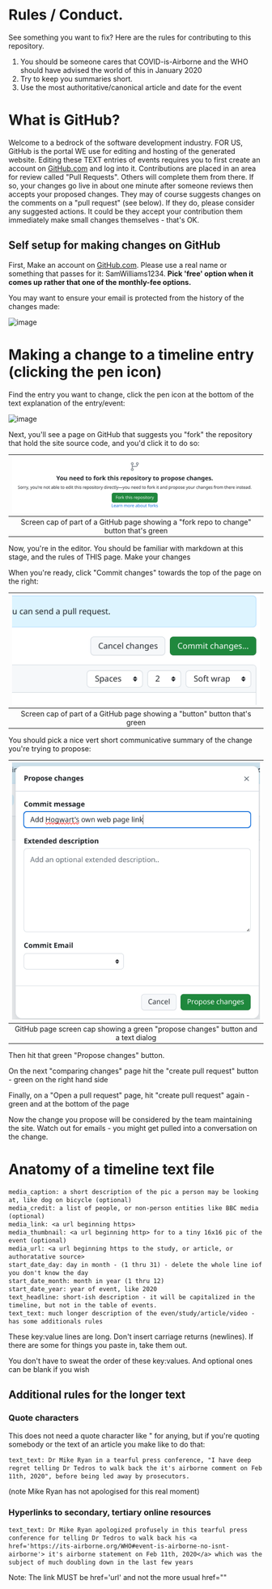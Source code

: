 # Rules / Conduct.

See something you want to fix?  Here are the rules for contributing to this repository.

1. You should be someone cares that COVID-is-Airborne and the WHO should have advised the world of this in January 2020
2. Try to keep you summaries short.
3. Use the most authoritative/canonical article and date for the event

# What is GitHub?

Welcome to a bedrock of the software development industry. FOR US, GitHub is the portal WE use for editing and hosting 
of the generated website. Editing these TEXT entries of events requires you to first create an account on [GitHub.com](https://github.com/signup) 
and log into it. Contributions are placed in an area for review called "Pull Requests". Others will complete them from 
there. If so, your changes go live in about one minute after someone reviews then accepts your proposed changes. They 
may of course suggests changes on the comments on a "pull request" (see below). If they do, please consider any 
suggested actions. It could be they accept your contribution them immediately make small changes themselves - that's OK.

## Self setup for making changes on GitHub

First, Make an account on [GitHub.com](https://github.com). Please use a real name or something that passes for it: SamWilliams1234. 
**Pick 'free' option when it comes up rather that one of the monthly-fee options.**

You may want to ensure your email is protected from the history of the changes made:

![image](https://github.com/c19witness/airborne-not-droplets-timelines/assets/125606732/10435a76-d155-45e7-8afd-e337b366a332)

# Making a change to a timeline entry (clicking the pen icon)

Find the entry you want to change, click the pen icon at the bottom of the text explanation of the entry/event:

![image](https://github.com/c19witness/airborne-not-droplets-timelines/assets/125606732/e1987be2-ba6b-4563-bc7b-93f09d2f3da2)


Next, you'll see a page on GitHub that suggests you "fork" the repository that hold the site source code, and you'd click it to do so:

|              ![fork_repo_to_change.png](./images/fork_repo_to_change.png)               | 
|:---------------------------------------------------------------------------------------:| 
| Screen cap of part of a GitHub page showing a "fork repo to change" button that's green |

Now, you're in the editor. You should be familiar with markdown at this stage, and the rules of THIS page. Make your 
changes

When you're ready, click "Commit changes" towards the top of the page on the right:

|                 ![commit.png](./images/commit.png)                  | 
|:--------------------------------------------------------------------------:| 
| Screen cap of part of a GitHub page showing a "button" button that's green |

You should pick a nice vert short communicative summary of the change you're trying to propose:

|                      ![propose-changes.png](./images/propose-changes.png)                      | 
|:----------------------------------------------------------------------------------------------:| 
| GitHub page screen cap showing a green "propose changes" button and a text dialog |


Then hit that green "Propose changes" button.

On the next "comparing changes" page hit the "create pull request" button - green on the right hand side

Finally, on a "Open a pull request" page, hit "create pull request" again - green and at the bottom of the page

Now the change you propose will be considered by the team maintaining the site. Watch out for emails - you might get 
pulled into a conversation on the change.

# Anatomy of a timeline text file

```
media_caption: a short description of the pic a person may be looking at, like dog on bicycle (optional)
media_credit: a list of people, or non-person entities like BBC media (optional)
media_link: <a url beginning https>
media_thumbnail: <a url beginning http> for to a tiny 16x16 pic of the event (optional)
media_url: <a url beginning https to the study, or article, or authoratative source>
start_date_day: day in month - (1 thru 31) - delete the whole line iof you don't know the day
start_date_month: month in year (1 thru 12)
start_date_year: year of event, like 2020
text_headline: short-ish description - it will be capitalized in the timeline, but not in the table of events.
text_text: much longer description of the even/study/article/video - has some additionals rules
```

These key:value lines are long. Don't insert carriage returns (newlines). If there are some for things you paste in, take them out.

You don't have to sweat the order of these key:values.  And optional ones can be blank if you wish

## Additional rules for the longer text

### Quote characters

This does not need a quote character like " for anying, but if you're quoting somebody or the text of an article you make like to do that: 

```
text_text: Dr Mike Ryan in a tearful press conference, "I have deep regret telling Dr Tedros to walk back the it's airborne comment on Feb 11th, 2020", before being led away by prosecutors.
```
(note Mike Ryan has not apologised for this real moment)

### Hyperlinks to secondary, tertiary online resources

```
text_text: Dr Mike Ryan apologized profusely in this tearful press conference for telling Dr Tedros to walk back his <a href='https://its-airborne.org/WHO#event-is-airborne-no-isnt-airborne'> it's airborne statement on Feb 11th, 2020</a> which was the subject of much doubling down in the last few years
```
Note: The link MUST be href='url' and not the more usual href=""
